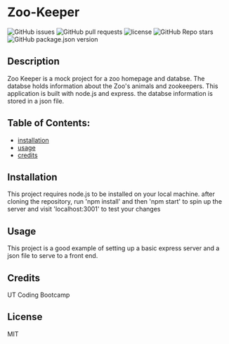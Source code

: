 
# Zoo-Keeper

![GitHub issues](https://img.shields.io/github/issues/CaseyDeriso/Zoo-Keeper) ![GitHub pull requests](https://img.shields.io/github/issues-pr/CaseyDeriso/Zoo-Keeper) ![license](https://img.shields.io/github/license/CaseyDeriso/Zoo-Keeper) ![GitHub Repo stars](https://img.shields.io/github/stars/CaseyDeriso/Zoo-Keeper?style=social) ![GitHub package.json version](https://img.shields.io/github/package-json/v/CaseyDeriso/Zoo-Keeper)

## Description

Zoo Keeper is a mock project for a zoo homepage and databse. The databse holds information about the Zoo's animals and zookeepers. This application is built with node.js and express. the databse information is stored in a json file.

## Table of Contents:
* [installation](#installation)
* [usage](#usage)
* [credits](#credits)


## Installation 

This project requires node.js to be installed on your local machine. after cloning the repository, run 'npm install' and then 'npm start' to spin up the server and visit 'localhost:3001' to test your changes

## Usage 

This project is a good example of setting up a basic express server and a json file to serve to a front end. 



## Credits

UT Coding Bootcamp

## License 

MIT
